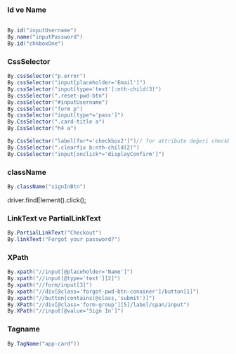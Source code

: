 ### Id ve Name  ###
```csharp

By.id("inputUsername")
By.name("inputPassword")
By.id("chkboxOne")
```
### CssSelector  ###

```csharp
By.cssSelector("p.error")
By.cssSelector("input[placeholder='Email']")
By.cssSelector("input[type='text']:nth-child(3)")
By.cssSelector(".reset-pwd-btn")
By.cssSelector("#inputUsername")
By.cssSelector("form p")
By.cssSelector("input[type*='pass']")
By.CssSelector(".card-title a")
By.CssSelector("h4 a")

By.CssSelector("label[for*='checkbox2']")// for attribute değeri checkbox2 içereni seçer *:regx içerir anlamında kullanılır 
By.CssSelector(".clearfix b:nth-child(2)")
By.CssSelector("input[onclick*='displayConfirm']")
```
### className ###
```csharp
By.className("signInBtn")
```

driver.findElement().click();

### LinkText ve PartialLinkText ###

```csharp
By.PartialLinkText("Checkout")
By.linkText("Forgot your password?")
```
### XPath ###

```csharp
By.xpath("//input[@placeholder='Name']")
By.xpath("//input[@type='text'][2]")
By.xpath("//form/input[3]")
By.xpath("//div[@class='forgot-pwd-btn-conainer']/button[1]")
By.xpath("//button[contains(@class,'submit')]")
By.XPath("//div[@class='form-group'][5]/label/span/input")
By.XPath("//input[@value='Sign In']")
```
### Tagname ###

```csharp
By.TagName("app-card"))
```
